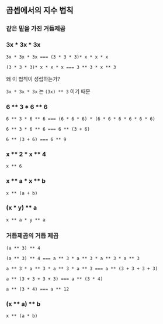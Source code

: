 ## 곱셉에서의 지수 법칙

### 같은 밑을 가진 거듭제곱

### 3x * 3x * 3x

`3x * 3x * 3x === (3 * 3 * 3)* x * x * x`

`(3 * 3 * 3)* x * x * x === 3 ** 3 * x ** 3`

왜 이 법칙이 성립하는가?

`3x * 3x * 3x` 는 `(3x) ** 3` 이기 때문

### 6 ** 3 * 6 ** 6

`6 ** 3 * 6 ** 6 === (6 * 6 * 6) * (6 * 6 * 6 * 6 * 6 * 6)`

`6 ** 3 * 6 ** 6 === 6 ** (3 + 6)`

`6 ** (3 + 6) === 6 ** 9`

### x ** 2 * x ** 4

`x ** 6`

### x ** a * x ** b

`x ** (a + b)`

### (x * y) ** a

`x ** a * y ** a`

### 거듭제곱의 거듭 제곱

`(a ** 3) ** 4`

`(a ** 3) ** 4 === a ** 3 * a ** 3 * a ** 3 * a ** 3`

`a ** 3 * a ** 3 * a ** 3 * a ** 3 === a ** (3 + 3 + 3 + 3)`

`a ** (3 + 3 + 3 + 3) === a ** (3 * 4)`

`a ** (3 * 4) === a ** 12`

### (x ** a) ** b

`x ** (a * b)`
